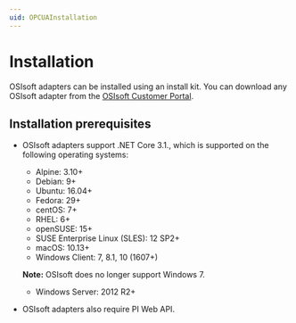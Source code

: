 ```yaml
---
uid: OPCUAInstallation
---
```


# Installation

OSIsoft adapters can be installed using an install kit. You can download any OSIsoft adapter from the [OSIsoft Customer Portal](https://customers.osisoft.com/s/).

## Installation prerequisites

- OSIsoft adapters support .NET Core 3.1., which is supported on the following operating systems:
 
   - Alpine: 3.10+
   - Debian: 9+
   - Ubuntu: 16.04+
   - Fedora: 29+
   - centOS: 7+
   - RHEL: 6+
   - openSUSE: 15+
   - SUSE Enterprise Linux (SLES): 12 SP2+
   - macOS: 10.13+
   - Windows Client: 7, 8.1, 10 (1607+)
   
   **Note:** OSIsoft does no longer support Windows 7.
   
   - Windows Server: 2012 R2+


- OSIsoft adapters also require PI Web API. 
